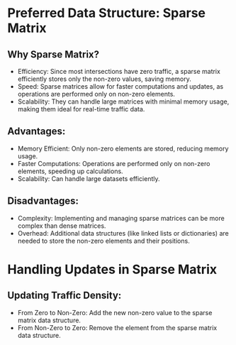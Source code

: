 # Preferred Data Structure: Sparse Matrix
## Why Sparse Matrix?

- Efficiency: Since most intersections have zero traffic, a sparse matrix efficiently stores only the non-zero values, saving memory.
- Speed: Sparse matrices allow for faster computations and updates, as operations are performed only on non-zero elements.
- Scalability: They can handle large matrices with minimal memory usage, making them ideal for real-time traffic data.

## Advantages:
- Memory Efficient: Only non-zero elements are stored, reducing memory usage.
- Faster Computations: Operations are performed only on non-zero elements, speeding up calculations.
- Scalability: Can handle large datasets efficiently.

## Disadvantages:
- Complexity: Implementing and managing sparse matrices can be more complex than dense matrices.
- Overhead: Additional data structures (like linked lists or dictionaries) are needed to store the non-zero elements and their positions.
# Handling Updates in Sparse Matrix
## Updating Traffic Density:

- From Zero to Non-Zero: Add the new non-zero value to the sparse matrix data structure.
- From Non-Zero to Zero: Remove the element from the sparse matrix data structure.
